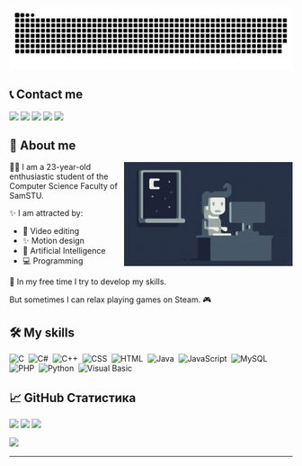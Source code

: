 <div align="center">
  <div align="center">
  <img  src="https://raw.githubusercontent.com/1999AZZAR/1999AZZAR/readme/resources/img/grid-snake.svg"
       alt="snake" />
  </div>
</div>

## 📞 Contact me

<div>
  <a href="https://t.me/kittenwof"><img src="https://img.shields.io/badge/-GAFur-4B0082?style=flat&logo=telegram&logoColor=white"/></a>
  <a href="mailto:ofkaworld@gmail.com"><img src="https://img.shields.io/badge/-GAFur-4B0082?style=flat&logo=gmail&logoColor=white"/></a>
  <a href="https://www.youtube.com/channel/UCCdYS6QKx2UdZLqi-w4kAtg"><img src="https://img.shields.io/badge/-GAFur-4B0082?style=flat&logo=youtube&logoColor=white"/></a>
  <a href="https://www.tiktok.com/@gafurus"><img src="https://img.shields.io/badge/-GAFur-4B0082?style=flat&logo=tiktok&logoColor=white"/></a>
  <a href="https://steamcommunity.com/profiles/76561199229989698/"><img src="https://img.shields.io/badge/-GAFur-4B0082?style=flat&logo=steam&logoColor=white"/></a>
</div> 



## 👋 About me
<img alt="Night Coding" src="https://raw.githubusercontent.com/AVS1508/AVS1508/master/assets/Night-Coding.gif" align="right"/>
👨‍💻 I am a 23-year-old enthusiastic student of the Computer Science Faculty of SamSTU. 

✨ I am attracted by:
* 🎥 Video editing
* ✨ Motion design
* 🤖 Artificial Intelligence
* 💻 Programming

🌱 In my free time I try to develop my skills.

But sometimes I can relax playing games on Steam. 🎮




## 🛠️ My skills 

![C](https://img.shields.io/badge/-C-4B0082?style=flat&logo=C&logoColor=A8B9CC)&nbsp;
![C#](https://img.shields.io/badge/-C%23-4B0082?style=flat&logo=c%23&logoColor=white)&nbsp;
![C++](https://img.shields.io/badge/-C%2B%2B-4B0082?style=flat&logo=c%2B%2B&logoColor=00599C)&nbsp; 
![CSS](https://img.shields.io/badge/-CSS-4B0082?style=flat&logo=CSS3&logoColor=1572B6)&nbsp;
![HTML](https://img.shields.io/badge/-HTML-4B0082?style=flat&logo=HTML5)&nbsp;
![Java](https://img.shields.io/badge/-Java-4B0082?style=flat&logo=Java&logoColor=FFA518)&nbsp;
![JavaScript](https://img.shields.io/badge/-JavaScript-4B0082?style=flat&logo=javascript)&nbsp;
![MySQL](https://img.shields.io/badge/-MySQL-4B0082?style=flat&logo=mysql&logoColor=4479A1)&nbsp;
![PHP](https://img.shields.io/badge/-PHP-4B0082?style=flat&logo=php&logoColor=777BB4)&nbsp;
![Python](https://img.shields.io/badge/-Python-4B0082?style=flat&logo=python)&nbsp;
![Visual Basic](https://img.shields.io/badge/-Visual%20Basic-4B0082?style=flat&logo=visual-studio&logoColor=5C2D91)&nbsp; 



## 📈 GitHub Статистика
![](http://github-profile-summary-cards.vercel.app/api/cards/profile-details?username=ilfae&theme=dark)
![](http://github-profile-summary-cards.vercel.app/api/cards/stats?username=ilfae&theme=dark)
![](http://github-profile-summary-cards.vercel.app/api/cards/repos-per-language?username=ilfae&theme=dark)

<!--horizontal divider(gradiant)-->
<img src="https://user-images.githubusercontent.com/73097560/115834477-dbab4500-a447-11eb-908a-139a6edaec5c.gif">

----------------------------------------------------------------------
